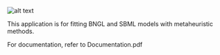 ![alt text](docs/Logo1.png "PyBioNetFit")

This application is for fitting BNGL and SBML models with metaheuristic methods. 

For documentation, refer to Documentation.pdf
